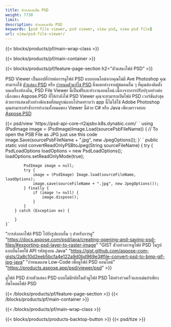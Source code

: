 ```yaml
---
title: ตัวแสดงแฟ้ม PSD
weight: 7730
limit: 
description: ตัวแสดงแฟ้ม PSD
keywords: [psd file viewer, psd viewer, view psd, view psd file]
url: view/psd-file-viewer/
---
```


{{< blocks/products/pf/main-wrap-class >}}

{{< blocks/products/pf/main-container >}}

{{< blocks/products/pf/feature-page-section h2="ตัวแสดงไฟล์ PSD" >}}
<p>PSD Viewer เป็นแอปที่ง่ายต่อการดูไฟล์ PSD แบบออนไลน์หากคุณไม่มี Ave Photoshop คุณสามารถใช้ <a href="/psd/view/psd-file-viewer">ตัวแสดง PSD</a> หรือ <a href="https://products.aspose.app/psd/editor">กำหนดตัวแก้ไข PSD</a>.ซึ่งแตกต่างจากผู้ชมคนอื่น ๆ ที่คุณต้องติดตั้งบนเครื่องท้องถิ่น, PSD File Viewer นี้เป็นฟรีและทำงานออนไลน์.เนื่องจากการปรับปรุงอย่างต่อเนื่องของ Aspose.PSD ที่ให้กำลังไฟ PSD Viewer คุณจะสามารถเปิดไฟล์ PSD เวอร์ชันล่าสุดด้วยการแสดงตัวอย่างพิกเซลที่สมบูรณ์แบบโปรดทราบว่า app นี้ไม่ได้ใช้ Adobe Photoshop คุณสามารถทำซ้ำการทำงานทั้งหมดของ Viewer นี้ด้วย C# หรือ Java เพียงตรวจสอบ <a href="https://products.aspose.com/psd">Aspose.PSD</a></p>
{{< psd/view `https://psd-api-core-rl2ajsbv.k8s.dynabic.com/` 
`    using (PsdImage image = (PsdImage)Image.Load(sourcePsbFileName))
    {
	    // To open the PSB File as JPG just use this code
        image.Save(sourcePsbFileName + ".jpg",  new JpegOptions());
    }` `    public static void convertReadOnlyPSBtoJpeg(String sourceFileName) {
        try {
            PsdLoadOptions loadOptions = new PsdLoadOptions();
            loadOptions.setReadOnlyMode(true);
            
            PsdImage image = null;
            try {
                image = (PsdImage) Image.load(sourceFileName, loadOptions);
                image.save(sourceFileName + ".jpg", new JpegOptions());
            } finally {
                if (image != null) {
                    image.dispose();
                }
            }
        } catch (Exception ex) {

        }
    }` 
"การส่งออกไฟล์ PSD ไปยังรูปแบบอื่น ๆ สำหรับการดู" "https://docs.aspose.com/psd/java/creating-opening-and-saving-psd-files/#exporting-psd-layer-to-raster-image" 
"GIST ตัวอย่างการดูไฟล์ PSD ในรูปแบบอื่นโดยใช้ API รหัสสูงบน Java" "https://gist.github.com/aspose-com-gists/2a8c10d2eeb5bcfa4e122a9d0bd969e3#file-convert-psd-to-bmp-gif-jpg-java" 
"กำหนดแอพ Low-Code เพื่อดูไฟล์ PSD ออนไลน์" "https://products.aspose.app/psd/viewer/psd" >}}
<p>ดูไฟล์ PSD ด้วยตัวแสดง PSD แบบไม่มีรหัสในตัวดูไฟล์ PSD ได้อย่างรวดเร็วและแม่นยำเพียงอัพโหลดไฟล์ PSD</p>
{{< /blocks/products/pf/feature-page-section >}}
{{< /blocks/products/pf/main-container >}}


{{< /blocks/products/pf/main-wrap-class >}}

{{< blocks/products/products-backtop-button >}}
{{< psd/tize >}}
